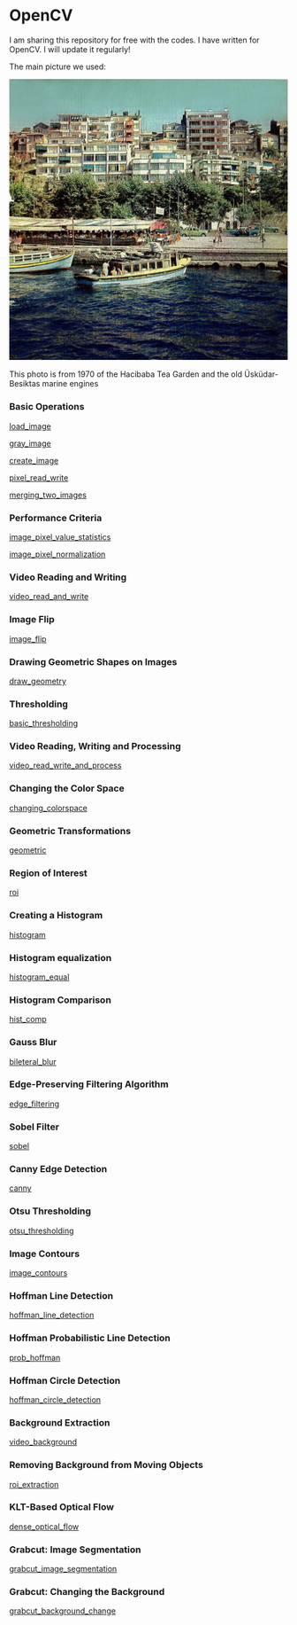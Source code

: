 # OpenCV

I am sharing this repository for free with the codes. I have written for OpenCV. I will update it regularly!

The main picture we used:

![](img/resim.jpg)

This photo is from 1970 of the Hacibaba Tea Garden and the old Üsküdar-Besiktas marine engines

### Basic Operations
[load_image](./load_image.py)

[gray_image](./gray_image.py)

[create_image](./create_image.py)

[pixel_read_write](./pixel_read_write.py)

[merging_two_images](./merging_two_images.py)

### Performance Criteria
[image_pixel_value_statistics](./image_pixel_value_statistics.py)

[image_pixel_normalization](./image_pixel_normalization.py)

### Video Reading and Writing
[video_read_and_write](./video_read_and_write.py)

### Image Flip
[image_flip](./image_flip.py)

### Drawing Geometric Shapes on Images
[draw_geometry](./draw_geometry.py)

### Thresholding
[basic_thresholding](./basic_thresholding.py)

### Video Reading, Writing and Processing
[video_read_write_and_process](./video_read_write_and_process.py)

### Changing the Color Space
[changing_colorspace](./changing_colorspace.py)

### Geometric Transformations
[geometric](./geometric.py)

### Region of Interest
[roi](./roi.py)

### Creating a Histogram
[histogram](./histogram.py)

### Histogram equalization
[histogram_equal](./histogram_equal.py)

### Histogram Comparison
[hist_comp](./hist_comp.py)

### Gauss Blur
[bileteral_blur](./bileteral_blur.py)

### Edge-Preserving Filtering Algorithm
[edge_filtering](./edge_filtering.py)

### Sobel Filter
[sobel](./sobel.py)

### Canny Edge Detection
[canny](./canny.py)

### Otsu Thresholding
[otsu_thresholding](./otsu_thresholding.py)

### Image Contours
[image_contours](./image_contours.py)

### Hoffman Line Detection
[hoffman_line_detection](./hoffman_line_detection.py)

### Hoffman Probabilistic Line Detection
[prob_hoffman](./prob_hoffman.py)

### Hoffman Circle Detection
[hoffman_circle_detection](./hoffman_circle_detection.py)

### Background Extraction
[video_background](./video_background.py)

### Removing Background from Moving Objects
[roi_extraction](./roi_extraction.py)

### KLT-Based Optical Flow
[dense_optical_flow](./dense_optical_flow.py)

### Grabcut: Image Segmentation
[grabcut_image_segmentation](./grabcut_image_segmentation.py)

### Grabcut: Changing the Background
[grabcut_background_change](./grabcut_background_change.py)

